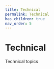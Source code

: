 ```yaml
---
title: Technical
permalink: Technical
has_children: true
nav_order: 5
---
```




# Technical

Technical topics